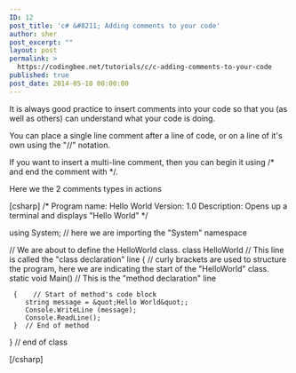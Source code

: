 ```yaml
---
ID: 12
post_title: 'c# &#8211; Adding comments to your code'
author: sher
post_excerpt: ""
layout: post
permalink: >
  https://codingbee.net/tutorials/c/c-adding-comments-to-your-code
published: true
post_date: 2014-05-10 00:00:00
---
```

It is always good practice to insert comments into your code so that you (as well as others) can understand what your code is doing.

You can place a single line comment after a line of code, or on a line of it's own using the "//" notation.

If you want to insert a multi-line comment, then you can begin it using /* and end the comment with */.

Here we the 2 comments types in actions

[csharp]
/*
Program name: Hello World
Version:      1.0
Description:  Opens up a terminal and displays &quot;Hello World&quot;
*/

using System; // here we are importing the &quot;System&quot; namespace

// We are about to define the HelloWorld class.
class HelloWorld // This line is called the &quot;class declaration&quot; line
{         // curly brackets are used to structure the program, here we are indicating the start of the &quot;HelloWorld&quot; class.
   static void Main() // This is the &quot;method declaration&quot; line

     {    // Start of method's code block
        string message = &quot;Hello World&quot;;
        Console.WriteLine (message);
        Console.ReadLine();
     }  // End of method
} // end of class

[/csharp]